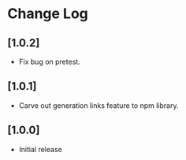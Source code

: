 # Change Log

## [1.0.2]

 - Fix bug on pretest.

## [1.0.1]

 - Carve out generation links feature to npm library.

## [1.0.0]

- Initial release

